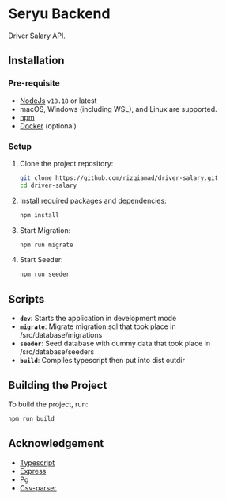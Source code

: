# Seryu Backend

Driver Salary API.

## Installation

### Pre-requisite

- [NodeJs](https://nodejs.org/en/download/package-manager) `v18.18` or latest
- macOS, Windows (including WSL), and Linux are supported.
- [npm](https://www.npmjs.com/get-npm)
- [Docker](https://www.docker.com/) (optional)

### Setup

1. Clone the project repository:

   ```bash
   git clone https://github.com/rizqiamad/driver-salary.git
   cd driver-salary
   ```

2. Install required packages and dependencies:

   ```bash
   npm install
   ```

3. Start Migration:

   ```bash
   npm run migrate
   ```

4. Start Seeder:

   ```bash
   npm run seeder
   ```

## Scripts

- **`dev`**: Starts the application in development mode
- **`migrate`**: Migrate migration.sql that took place in /src/database/migrations
- **`seeder`**: Seed database with dummy data that took place in /src/database/seeders
- **`build`**: Compiles typescript then put into dist outdir

## Building the Project

To build the project, run:

```bash
npm run build
```

## Acknowledgement

- [Typescript](https://www.typescriptlang.org/)
- [Express](https://expressjs.com/)
- [Pg](https://node-postgres.com/)
- [Csv-parser](https://csv.js.org/parse/)
